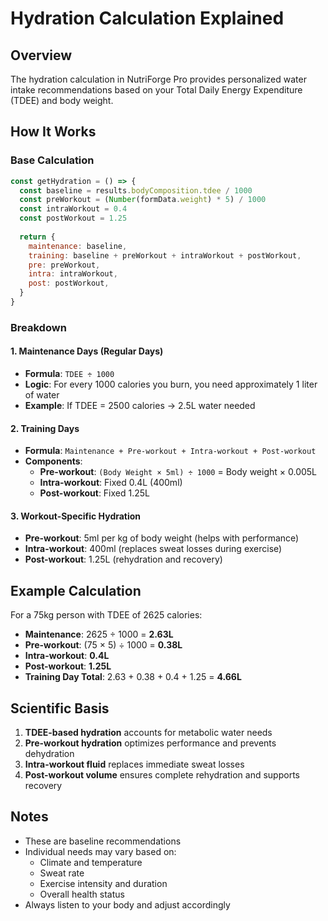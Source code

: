 # Hydration Calculation Explained

## Overview
The hydration calculation in NutriForge Pro provides personalized water intake recommendations based on your Total Daily Energy Expenditure (TDEE) and body weight.

## How It Works

### Base Calculation
```javascript
const getHydration = () => {
  const baseline = results.bodyComposition.tdee / 1000
  const preWorkout = (Number(formData.weight) * 5) / 1000
  const intraWorkout = 0.4
  const postWorkout = 1.25
  
  return {
    maintenance: baseline,
    training: baseline + preWorkout + intraWorkout + postWorkout,
    pre: preWorkout,
    intra: intraWorkout,
    post: postWorkout,
  }
}
```

### Breakdown

#### 1. **Maintenance Days (Regular Days)**
- **Formula**: `TDEE ÷ 1000`
- **Logic**: For every 1000 calories you burn, you need approximately 1 liter of water
- **Example**: If TDEE = 2500 calories → 2.5L water needed

#### 2. **Training Days**
- **Formula**: `Maintenance + Pre-workout + Intra-workout + Post-workout`
- **Components**:
  - **Pre-workout**: `(Body Weight × 5ml) ÷ 1000` = Body weight × 0.005L
  - **Intra-workout**: Fixed 0.4L (400ml)
  - **Post-workout**: Fixed 1.25L

#### 3. **Workout-Specific Hydration**
- **Pre-workout**: 5ml per kg of body weight (helps with performance)
- **Intra-workout**: 400ml (replaces sweat losses during exercise)
- **Post-workout**: 1.25L (rehydration and recovery)

## Example Calculation

For a 75kg person with TDEE of 2625 calories:

- **Maintenance**: 2625 ÷ 1000 = **2.63L**
- **Pre-workout**: (75 × 5) ÷ 1000 = **0.38L**
- **Intra-workout**: **0.4L**
- **Post-workout**: **1.25L**
- **Training Day Total**: 2.63 + 0.38 + 0.4 + 1.25 = **4.66L**

## Scientific Basis

1. **TDEE-based hydration** accounts for metabolic water needs
2. **Pre-workout hydration** optimizes performance and prevents dehydration
3. **Intra-workout fluid** replaces immediate sweat losses
4. **Post-workout volume** ensures complete rehydration and supports recovery

## Notes

- These are baseline recommendations
- Individual needs may vary based on:
  - Climate and temperature
  - Sweat rate
  - Exercise intensity and duration
  - Overall health status
- Always listen to your body and adjust accordingly